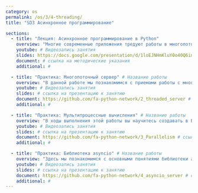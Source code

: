 ```yaml
---
category: os
permalink: /os/3/4-threading/
title: "SD3 Асинхронное программирование"

sections:
  - title: "Лекция: Асинхронное программирование в Python"
    overview: "Многие современные приложения тредуют работы в многопоточном и асинхронном режиме. В этой лекции мы познакомимся с тем, зачем как проектировать и писать программмы, выполняющиеся в несколько потоков, какие средства есть для этого в языке Python."
    youtube: # Видеозапись занятия
    slides: https://docs.google.com/presentation/d/1loEJNHmKluY0o40Q6iml7m6RG5QYUqZ4wmt1G8TZ23Q/edit?usp=sharing # ссылка на презентацию к занятию
    document: # ссылка на методические указания
    additional: # 

  - title: "Практика: Многопоточный сервер" # Название работы
    overview: "В данной работе мы познакомимся с приемами работы с многопоточностью на примере создания сокетного TCP-сервера, способного работать с несколькими клиентами одновременно."
    youtube: # Видеозапись занятия
    slides: # ссылка на презентацию к занятию
    document: https://github.com/fa-python-network/2_threaded_server # ссылка на методические указания
    additional: # 

  - title: "Практика: Мультипроцессные вычисления" # Название работы
    overview: "В ходы выполнения этой работы вы научитесь создавать в Python параллельные программы, выполняющие вычисления в несколько процессов."
    youtube: # Видеозапись занятия
    slides: # ссылка на презентацию к занятию
    document: https://github.com/fa-python-network/3_Parallelism # ссылка на методические указания
    additional: # 

  - title: "Практика: Библиотека asyncio" # Название работы
    overview: "Здесь мы познакомимся с основными понятиями библиотеки asyncio - основного средства языка Python для реализации асинхронных программ. Осторожно: синтаксис часто меняется!"
    youtube: # Видеозапись занятия
    slides: # ссылка на презентацию к занятию
    document: https://github.com/fa-python-network/4_asyncio_server # ссылка на методические указания
    additional: # 
---
```


